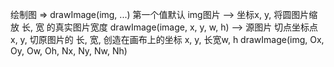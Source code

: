 绘制图 => drawImage(img, ...) 第一个值默认 img图片
--> 坐标x, y, 将圆图片缩放 长, 宽 的真实图片宽度
    drawImage(image, x, y, w, h)
--> 源图片 切点坐标点 x, y, 切原图片的 长, 宽, 创造在画布上的坐标 x, y, 长宽w, h
    drawImage(img, Ox, Oy, Ow, Oh, Nx, Ny, Nw, Nh)